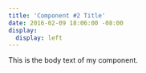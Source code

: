 ```yaml
---
title: 'Component #2 Title'
date: 2016-02-09 18:06:00 -08:00
display:
  display: left
---
```


This is the body text of my component.